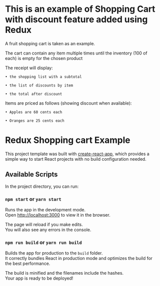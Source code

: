 # This is an example of Shopping Cart with discount feature added using Redux

A fruit shopping cart is taken as an example.

The cart can contain any item multiple times until the inventory (100 of each) is empty for the chosen product

The receipt will display:

    • the shopping list with a subtotal

    • the list of discounts by item

    • the total after discount

Items are priced as follows (showing discount when available):

    • Apples are 60 cents each

    • Oranges are 25 cents each

# Redux Shopping cart Example

This project template was built with [create-react-app](https://github.com/facebookincubator/create-react-app), which provides a simple way to start React projects with no build configuration needed.

## Available Scripts

In the project directory, you can run:

### `npm start` or `yarn start`

Runs the app in the development mode.<br>
Open [http://localhost:3000](http://localhost:3000) to view it in the browser.

The page will reload if you make edits.<br>
You will also see any errors in the console.

### `npm run build` or `yarn run build`

Builds the app for production to the `build` folder.<br>
It correctly bundles React in production mode and optimizes the build for the best performance.

The build is minified and the filenames include the hashes.<br>
Your app is ready to be deployed!
